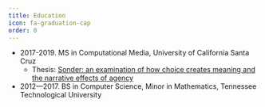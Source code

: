 ```yaml
---
title: Education
icon: fa-graduation-cap
order: 0
---
```


* 2017-2019.	MS in Computational Media, University of California Santa Cruz
	* Thesis: [Sonder: an examination of how choice creates meaning and the narrative effects of agency](https://escholarship.org/uc/item/0dn2z92t)
* 2012—2017. BS in Computer Science, Minor in Mathematics, Tennessee Technological University
